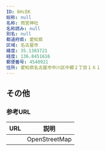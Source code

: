 ```yaml
---
ID: 6HcEK
総称: null
名称: 雨宮神社
名称読み: null
別名: null
都道府県: 愛知県
区域: 名古屋市
緯度: 35.1383721
経度: 136.8451616
郵便番号: 4540921
住所: 愛知県名古屋市中川区中郷２丁目１６１
---
```


## その他

### 参考URL

| URL | 説明          |
| --- | ------------- |
|     | OpenStreetMap |
